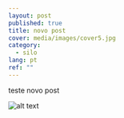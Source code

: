```yaml
---
layout: post
published: true
title: novo post
cover: media/images/cover5.jpg
category:
  - silo
lang: pt
ref: ""
---
```

teste novo post

![alt text](/media/images/uploads/7.jpg "titulo imagem")
